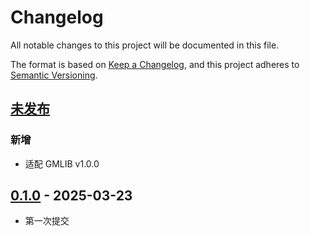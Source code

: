 # Changelog

All notable changes to this project will be documented in this file.

The format is based on [Keep a Changelog](https://keepachangelog.com/en/1.0.0/),
and this project adheres to [Semantic Versioning](https://semver.org/spec/v2.0.0.html).

## [未发布]

### 新增

- 适配 GMLIB v1.0.0

## [0.1.0] - 2025-03-23

- 第一次提交


[未发布]: https://github.com/LeafKnife/Stats/compare/v0.1.0...main
[0.1.0]: https://github.com/LeafKnife/Stats/releases/tag/v0.1.0
